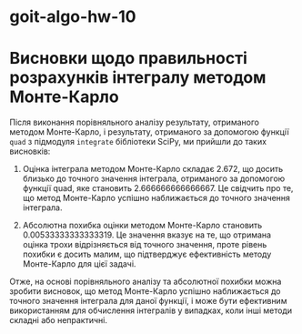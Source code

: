 # goit-algo-hw-10

# Висновки щодо правильності розрахунків інтегралу методом Монте-Карло

Після виконання порівняльного аналізу результату, отриманого методом Монте-Карло, і результату, отриманого за допомогою функції `quad` з підмодуля `integrate` бібліотеки SciPy, ми прийшли до таких висновків:

1. Оцінка інтеграла методом Монте-Карло складає 2.672, що досить близько до точного значення інтеграла, отриманого за допомогою функції quad, яке становить 2.666666666666667. Це свідчить про те, що метод Монте-Карло успішно наближається до точного значення інтеграла.

2. Абсолютна похибка оцінки методом Монте-Карло становить 0.00533333333333319. Це значення вказує на те, що отримана оцінка трохи відрізняється від точного значення, проте рівень похибки є досить малим, що підтверджує ефективність методу Монте-Карло для цієї задачі.

Отже, на основі порівняльного аналізу та абсолютної похибки можна зробити висновок, що метод Монте-Карло успішно наближається до точного значення інтеграла для даної функції, і може бути ефективним використанням для обчислення інтегралів у випадках, коли інші методи складні або непрактичні.